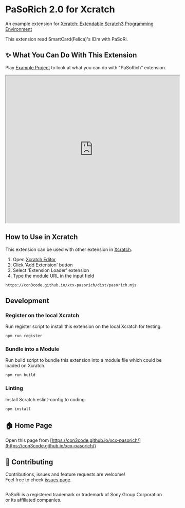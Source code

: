 # PaSoRich 2.0 for Xcratch
An example extension for [Xcratch: Extendable Scratch3 Programming Environment](https://xcratch.github.io/)

This extension read SmartCard(Felica)'s IDm with PaSoRi.


## ✨ What You Can Do With This Extension

Play [Example Project](https://xcratch.github.io/editor/#https://con3code.github.io/xcx-pasorich/projects/example.sb3) to look at what you can do with "PaSoRich" extension. 
<iframe src="https://xcratch.github.io/editor/player#https://con3code.github.io/xcx-pasorich/projects/example.sb3" width="540px" height="460px"></iframe>


## How to Use in Xcratch

This extension can be used with other extension in [Xcratch](https://xcratch.github.io/). 
1. Open [Xcratch Editor](https://xcratch.github.io/editor)
2. Click 'Add Extension' button
3. Select 'Extension Loader' extension
4. Type the module URL in the input field 
```
https://con3code.github.io/xcx-pasorich/dist/pasorich.mjs
```

## Development

### Register on the local Xcratch

Run register script to install this extension on the local Xcratch for testing.

```sh
npm run register
```

### Bundle into a Module

Run build script to bundle this extension into a module file which could be loaded on Xcratch.

```sh
npm run build
```

### Linting

Install Scratch eslint-config to coding.

```sh
npm install
```


## 🏠 Home Page

Open this page from [https://con3code.github.io/xcx-pasorich/](https://con3code.github.io/xcx-pasorich/)


## 🤝 Contributing

Contributions, issues and feature requests are welcome!<br />Feel free to check [issues page](https://github.com/con3code/xcx-pasorich/issues). 


## 

PaSoRi is a registered trademark or trademark of Sony Group Corporation or its affiliated companies.
